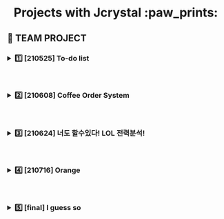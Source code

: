 <h1 align='center'> Projects with Jcrystal :paw_prints: </h1>

<h2> 📗 TEAM PROJECT
&nbsp;&nbsp;&nbsp;<h3><details><summary>1️⃣ [210525] To-do list </summary>
  <h6> &nbsp; 1. README.md 제작 및 디자인</p>
       &nbsp; 2. Used Tech</p>
       &nbsp;&nbsp; : python(jupyter notebook)</p>
       &nbsp; 3. login part coding</p>
  <h3> &nbsp;:heavy_check_mark: GitHub LINK</p>
  <a href = "https://github.com/Yejin-Ha/To-do-List"><h6>&nbsp;&nbsp;: To-do list [MASTER] LINK</a>
</details>
     
<!--두번째 프로젝트-->
&nbsp;&nbsp;&nbsp;<h3><details><summary>:two: [210608] Coffee Order System </summary></p>
<h3> &nbsp;:heavy_check_mark: My role</p>
<h6> &nbsp; 1. GitHub 업로드</p>
     &nbsp; 2. 시나리오 구상</p>
     &nbsp; 3. 문제출제 글 다듬기</p>
     &nbsp; 4. No_4 제작</p>
<h3> &nbsp;:heavy_check_mark: GitHub LINK</p>
<a href = "https://github.com/sujeong-jang-creator/Coffee_order_system"><h6>&nbsp;&nbsp;: Coffee Order System [MAIN] LINK</a></details>

<!--세번째 프로젝트-->
&nbsp;&nbsp;&nbsp;<h3><details><summary>:three: [210624] 너도 할수있다! LOL 전력분석! </summary></p>
<h3> &nbsp;:heavy_check_mark: My role</p>
<h6> &nbsp; 1. diagrams 제작</p>
     &nbsp; 2. Github 및 협업환경 설정 및 관리</p>
     &nbsp; 3. CSS / html 제작 및 디자인</p>
     &nbsp;&nbsp;&nbsp;: 필요한 image illustration 제작</p>
     &nbsp; 4. Flask 코드와 html 연결 및 정리작업 </p>
     &nbsp; 5. 코드제작 서포트</p>
     &nbsp;&nbsp;&nbsp; - table data 입력</p>
     &nbsp;&nbsp;&nbsp; - app.py 제작</p>
<h3> &nbsp;:heavy_check_mark: GitHub LINK</p>
<a href = "https://github.com/sujeong-jang-creator/JSJB_MiniProject"><h6>&nbsp;&nbsp;: Coffee Order System [MAIN] LINK</a></details>


<!--네번째 프로젝트-->
&nbsp;&nbsp;&nbsp;<h3><details><summary>:four: [210716] Orange </summary></p>
<h3> &nbsp;:heavy_check_mark: My role</p>
<h6> &nbsp; 1. 데이터수집</p>
     &nbsp; 2. 화면개발</p>
     &nbsp; 3. 웹크롤링</p>
<h3> &nbsp;:heavy_check_mark: GitHub LINK</p>
<a href = "https://github.com/Yejin-Ha/Team_Alphaca/tree/master/0716_miniProject"><h6>&nbsp;&nbsp;: Coffee Order System [MAIN] LINK</a></details>

<!--다섯번째 프로젝트-->
&nbsp;&nbsp;&nbsp;<h3><details><summary>:five: [final] I guess so </summary></p>
<h3> &nbsp;:heavy_check_mark: My role</p>
<h3> &nbsp;:heavy_check_mark: GitHub LINK</p>
<a href = "https://github.com/Yejin-Ha/I_Guess_So"><h6>&nbsp;&nbsp;: Coffee Order System [MAIN] LINK</a></details> 

  
